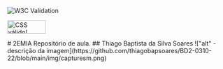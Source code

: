 ![W3C Validation](https://img.shields.io/w3c-validation/html?style=for-the-badge&targetUrl=https%3A%2F%2Fthiagobapsoares.github.io%2FBD2-0310-22%2F)
<p>
    <a href="https://jigsaw.w3.org/css-validator/check/referer">
        <img style="border:0;width:88px;height:31px"
            src="https://jigsaw.w3.org/css-validator/images/vcss-blue"
            alt="CSS válido!" />
    </a>
</p>
# 2EMIA
Repositório de aula.
## Thiago Baptista da Silva Soares
!["alt" - descrição da imagem](https://github.com/thiagobapsoares/BD2-0310-22/blob/main/img/capturesm.png)
